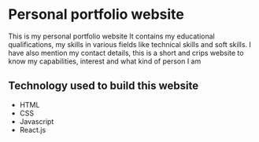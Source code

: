 # Personal portfolio website

This is my personal portfolio website 
It contains my educational qualifications, my skills in various fields like technical skills and soft skills. I have also mention my contact details, this is a short and crips website to know my capabilities, interest and what kind of person I am 

## Technology used to build this website 
- HTML
- CSS
- Javascript 
- React.js
